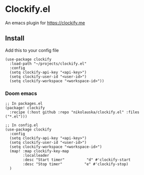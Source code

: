 # Clockify.el

An emacs plugin for https://clockify.me

## Install

Add this to your config file

``` emacs-lisp
(use-package clockify
  :load-path "~/projects/clockify.el"
  :config
  (setq clockify-api-key "<api-key>")
  (setq clockify-user-id "<user-id>")
  (setq clockify-workspace "<workspace-id>"))
```

### Doom emacs

```emacs-lisp
;; In packages.el
(package! clockify
  :recipe (:host github :repo "nikolauska/clockify.el" :files ("*.el")))

;; In config.el
(use-package clockify
  :config
  (setq clockify-api-key "<api-key>")
  (setq clockify-user-id "<user-id>")
  (setq clockify-workspace "<workspace-id>")
  (map! :map clockify-key-map
        :localleader
        :desc "Start timer"          "d" #'clockify-start
        :desc "Stop timer"          "e" #'clockify-stop)
  )
```

